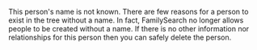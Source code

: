 This person's name is not known. There are few reasons for a person to exist in the tree without a name.
In fact, FamilySearch no longer allows people to be created without a name.
If there is no other information nor relationships for this person then you can safely delete the person.